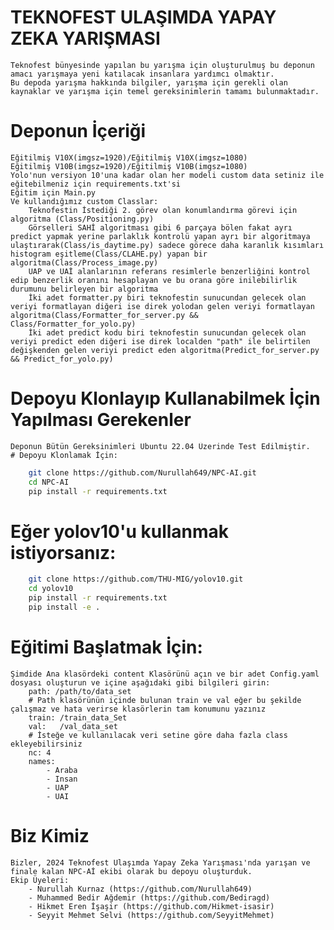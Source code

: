 # TEKNOFEST ULAŞIMDA YAPAY ZEKA YARIŞMASI
    Teknofest bünyesinde yapılan bu yarışma için oluşturulmuş bu deponun amacı yarışmaya yeni katılacak insanlara yardımcı olmaktır.
    Bu depoda yarışma hakkında bilgiler, yarışma için gerekli olan kaynaklar ve yarışma için temel gereksinimlerin tamamı bulunmaktadır.
# Deponun İçeriği

    Eğitilmiş V10X(imgsz=1920)/Eğitilmiş V10X(imgsz=1080)
    Eğitilmiş V10B(imgsz=1920)/Eğitilmiş V10B(imgsz=1080)
    Yolo'nun versiyon 10'una kadar olan her modeli custom data setiniz ile eğitebilmeniz için requirements.txt'si
    Eğitim için Main.py
    Ve kullandığımız custom Classlar:
        Teknofestin İstediği 2. görev olan konumlandırma görevi için algoritma (Class/Positioning.py)
        Görselleri SAHİ algoritması gibi 6 parçaya bölen fakat ayrı predict yapmak yerine parlaklık kontrolü yapan ayrı bir algoritmaya ulaştırarak(Class/is_daytime.py) sadece görece daha karanlık kısımları histogram eşitleme(Class/CLAHE.py) yapan bir algoritma(Class/Process_image.py)
        UAP ve UAİ alanlarının referans resimlerle benzerliğini kontrol edip benzerlik oranını hesaplayan ve bu orana göre inilebilirlik durumunu belirleyen bir algoritma
        İki adet formatter.py biri teknofestin sunucundan gelecek olan veriyi formatlayan diğeri ise direk yolodan gelen veriyi formatlayan algoritma(Class/Formatter_for_server.py && Class/Formatter_for_yolo.py)
        İki adet predict kodu biri teknofestin sunucundan gelecek olan veriyi predict eden diğeri ise direk localden "path" ile belirtilen değişkenden gelen veriyi predict eden algoritma(Predict_for_server.py && Predict_for_yolo.py)
# Depoyu Klonlayıp Kullanabilmek İçin Yapılması Gerekenler
    Deponun Bütün Gereksinimleri Ubuntu 22.04 Üzerinde Test Edilmiştir.
    # Depoyu Klonlamak İçin:
```bash
    git clone https://github.com/Nurullah649/NPC-AI.git
    cd NPC-AI
    pip install -r requirements.txt  
```
# Eğer yolov10'u kullanmak istiyorsanız:
```bash
    git clone https://github.com/THU-MIG/yolov10.git
    cd yolov10
    pip install -r requirements.txt
    pip install -e .
```      
# Eğitimi Başlatmak İçin:
    Şimdide Ana klasördeki content Klasörünü açın ve bir adet Config.yaml dosyası oluşturun ve içine aşağıdaki gibi bilgileri girin:
        path: /path/to/data_set
        # Path klasörünün içinde bulunan train ve val eğer bu şekilde çalışmaz ve hata verirse klasörlerin tam konumunu yazınız
        train: /train_data_Set
        val:   /val_data_set
        # İsteğe ve kullanılacak veri setine göre daha fazla class ekleyebilirsiniz
        nc: 4
        names:
            - Araba
            - Insan
            - UAP
            - UAI
        
            
# Biz Kimiz
    Bizler, 2024 Teknofest Ulaşımda Yapay Zeka Yarışması'nda yarışan ve finale kalan NPC-Aİ ekibi olarak bu depoyu oluşturduk.
    Ekip Üyeleri:
        - Nurullah Kurnaz (https://github.com/Nurullah649)
        - Muhammed Bedir Ağdemir (https://github.com/Bediragd)
        - Hikmet Eren İşaşir (https://github.com/Hikmet-isasir)
        - Seyyit Mehmet Selvi (https://github.com/SeyyitMehmet)


